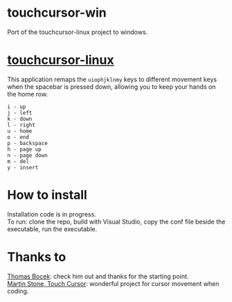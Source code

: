 # touchcursor-win
Port of the touchcursor-linux project to windows.

# [touchcursor-linux](https://github.com/donniebreve/touchcursor-linux)
This application remaps the `uiophjklnmy` keys to different movement keys when the spacebar is pressed down, allowing you to keep your hands on the home row.

```
i - up
j - left
k - down
l - right
u - home
o - end
p - backspace
h - page up
n - page down
m - del
y - insert
```

# How to install
Installation code is in progress.  
To run: clone the repo, build with Visual Studio, copy the conf file beside the executable, run the executable.

# Thanks to
[Thomas Bocek](https://github.com/tbocek): check him out and thanks for the starting point.  
[Martin Stone, Touch Cursor](https://github.com/martin-stone/touchcursor): wonderful project for cursor movement when coding.
